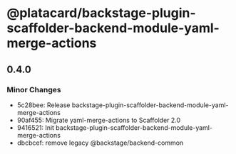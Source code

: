 # @platacard/backstage-plugin-scaffolder-backend-module-yaml-merge-actions

## 0.4.0

### Minor Changes

- 5c28bee: Release backstage-plugin-scaffolder-backend-module-yaml-merge-actions
- 90af455: Migrate yaml-merge-actions to Scaffolder 2.0
- 9416521: Init backstage-plugin-scaffolder-backend-module-yaml-merge-actions
- dbcbcef: remove legacy @backstage/backend-common
